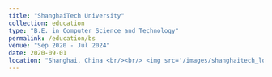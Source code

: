 ```yaml
---
title: "ShanghaiTech University"
collection: education
type: "B.E. in Computer Science and Technology"
permalink: /education/bs
venue: "Sep 2020 - Jul 2024"
date: 2020-09-01
location: "Shanghai, China <br/><br/> <img src='/images/shanghaitech_logo.svg' style='max-width: 225px;'>"
---
```

